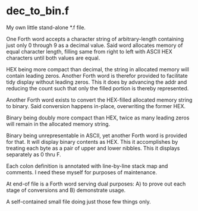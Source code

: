# dec_to_bin.f
My own little stand-alone *.f file. 

One Forth word accepts a character string of arbitrary-length containing just only 0 through 9 as a decimal value. Said word allocates memory of equal character length, filling same from right to left with ASCII HEX characters until both values are equal. 

HEX being more compact than decimal, the string in allocated memory will contain leading zeros. Another Forth word is therefor provided to facilitate tidy display without leading zeros. This it does by advancing the addr and reducing the count such that only the filled portion is thereby represented.

Another Forth word exists to convert the HEX-filled allocated memory string to binary. Said conversion happens in-place, overwriting the former HEX.

Binary being doubly more compact than HEX, twice as many leading zeros will remain in the allocated memory string. 

Binary being unrepresentable in ASCII, yet another Forth word is provided for that. It will display binary contents as HEX. This it accomplishes by treating each byte as a pair of upper and lower nibbles. This it displays separately as 0 thru F.

Each colon definition is annotated with line-by-line stack map and comments. I need these myself for purposes of maintenance.

At end-of file is a Forth word serving dual purposes: A) to prove out each stage of conversions and B) demonstrate usage.

A self-contained small file doing just those few things only.

